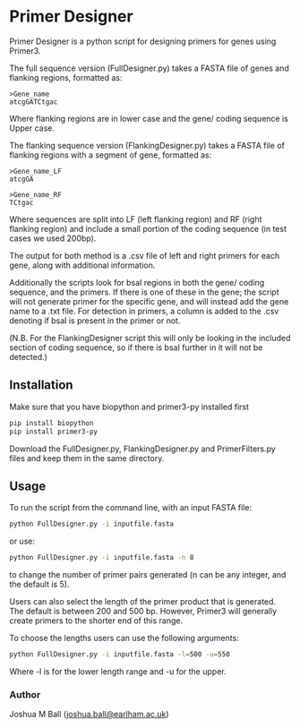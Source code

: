 # Primer Designer

Primer Designer is a python script for designing primers for genes using Primer3.

The full sequence version (FullDesigner.py) takes a FASTA file of genes and flanking regions, formatted as:
```text
>Gene_name
atcgGATCtgac
```
Where flanking regions are in lower case and the gene/ coding sequence is Upper case.

The flanking sequence version (FlankingDesigner.py) takes a FASTA file of flanking regions with a segment of gene,
formatted as:
```text
>Gene_name_LF
atcgGA

>Gene_name_RF
TCtgac
```
Where sequences are split into LF (left flanking region) and RF (right flanking region) and include a small portion
of the coding sequence (in test cases we used 200bp).

The output for both method is  a .csv file of left and right primers for each gene, along with additional information.

Additionally the scripts look for bsaI regions in both the gene/ coding sequence, and the primers. If there is one of 
these in the gene; the script will not generate primer for the specific gene, and will instead add the gene name to a
.txt file. For detection in primers, a column is added to the .csv denoting if bsaI is present in the primer or not.

(N.B. For the FlankingDesigner script this will only be looking in the included section of coding sequence, so if there 
is bsaI further in it will not be detected.)

## Installation

Make sure that you have biopython and primer3-py installed first
```bash
pip install biopython
pip install primer3-py
```

Download the FullDesigner.py, FlankingDesigner.py and PrimerFilters.py files and keep them in the same directory.

## Usage

To run the script from the command line, with an input FASTA file:
```bash
python FullDesigner.py -i inputfile.fasta
```
or use:
```bash
python FullDesigner.py -i inputfile.fasta -n 8
```
to change the number of primer pairs generated (n can be any integer, and the default is 5).

Users can also select the length of the primer product that is generated. The default is between 200 and 500 bp.
However, Primer3 will generally create primers to the shorter end of this range.

To choose the lengths users can use the following arguments:
```bash
python FullDesigner.py -i inputfile.fasta -l=500 -u=550
```
Where -l is for the lower length range and -u for the upper. 

### Author
Joshua M Ball (joshua.ball@earlham.ac.uk)
